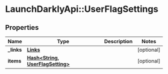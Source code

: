 # LaunchDarklyApi::UserFlagSettings

## Properties
Name | Type | Description | Notes
------------ | ------------- | ------------- | -------------
**_links** | [**Links**](Links.md) |  | [optional] 
**items** | [**Hash&lt;String, UserFlagSetting&gt;**](UserFlagSetting.md) |  | [optional] 


